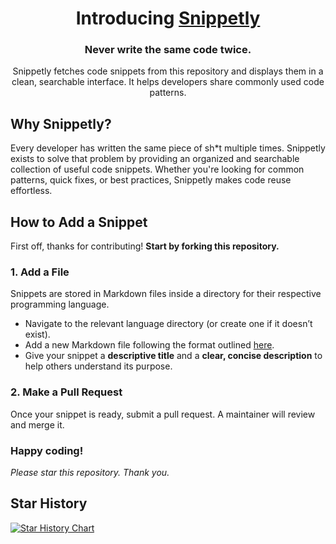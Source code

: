 <div align="center">
  <h1>Introducing <a href="https://google.com">Snippetly</a></h1>
  <h3>Never write the same code twice.</h3>
  <p>Snippetly fetches code snippets from this repository and displays them in a clean, searchable interface. It helps developers share commonly used code patterns.</p>
</div>


## Why Snippetly?
Every developer has written the same piece of sh*t multiple times. Snippetly exists to solve that problem by providing an organized and searchable collection of useful code snippets. Whether you're looking for common patterns, quick fixes, or best practices, Snippetly makes code reuse effortless.


## How to Add a Snippet

First off, thanks for contributing! **Start by forking this repository.**  

### 1. Add a File  
Snippets are stored in Markdown files inside a directory for their respective programming language.  

- Navigate to the relevant language directory (or create one if it doesn’t exist).  
- Add a new Markdown file following the format outlined [here](https://github.com/justwinstuff/snippetly/format.md).  
- Give your snippet a **descriptive title** and a **clear, concise description** to help others understand its purpose.  

### 2. Make a Pull Request  
Once your snippet is ready, submit a pull request. A maintainer will review and merge it.  

### Happy coding!
*Please star this repository. Thank you.*

## Star History

[![Star History Chart](https://api.star-history.com/svg?repos=justwinstuff/snippetly&type=Date)](https://www.star-history.com/#justwinstuff/snippetly&Date)